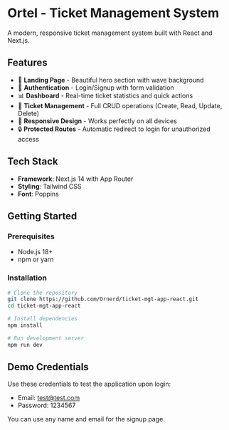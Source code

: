 # Ortel - Ticket Management System

A modern, responsive ticket management system built with React and Next.js.

## Features
- 🎯 **Landing Page** - Beautiful hero section with wave background
- 🔐 **Authentication** - Login/Signup with form validation
- 📊 **Dashboard** - Real-time ticket statistics and quick actions
- 🎫 **Ticket Management** - Full CRUD operations (Create, Read, Update, Delete)
- 🎨 **Responsive Design** - Works perfectly on all devices
- 🔒 **Protected Routes** - Automatic redirect to login for unauthorized access

## Tech Stack
- **Framework**: Next.js 14 with App Router
- **Styling**: Tailwind CSS
- **Font**: Poppins

## Getting Started

### Prerequisites
- Node.js 18+ 
- npm or yarn

### Installation
```bash
# Clone the repository
git clone https://github.com/Ornerd/ticket-mgt-app-react.git
cd ticket-mgt-app-react

# Install dependencies
npm install

# Run development server
npm run dev
```

## Demo Credentials
Use these credentials to test the application upon login:

- Email: test@test.com
- Password: 1234567

You can use any name and email for the signup page.
